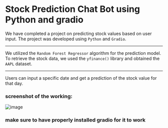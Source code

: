 # Stock Prediction Chat Bot using Python and gradio

We have completed a project on predicting stock values based on user input. The project was developed using `Python` and `Gradio`.

---

We utilized the `Random Forest Regressor` algorithm for the prediction model. To retrieve the stock data, we used the `yfinance()` library and obtained the `AAPL` dataset.

---

Users can input a specific date and get a prediction of the stock value for that day.

### screenshot of the working:

![image](<img src="https://drive.google.com/uc?id=1PeIxFt5H83BEQHzzuAueR5URFbaiw-mn" alt="Screenshot of the working" style="width:800px; height:auto;">)

### make sure to have properly installed gradio for it to work
